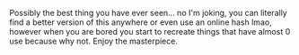 Possibly the best thing you have ever seen... no I'm joking, you can literally find a better version of this anywhere or even use an online hash lmao, however when you are bored you start to recreate things that have almost 0 use because why not. Enjoy the masterpiece. 
